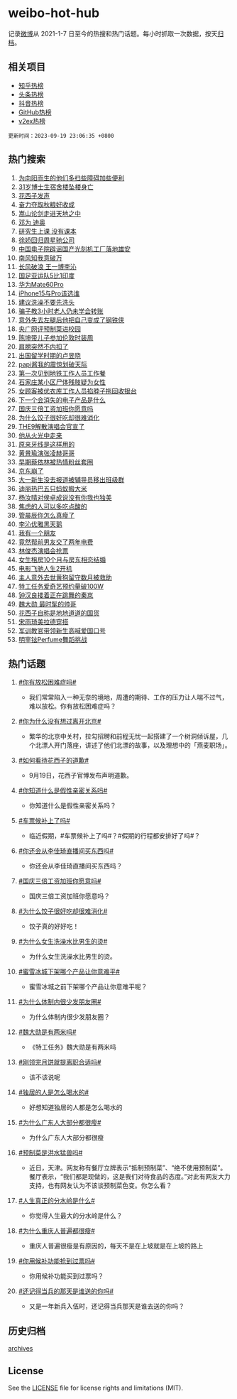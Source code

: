 # weibo-hot-hub

记录[微博](https://www.weibo.com)从 2021-1-7 日至今的热搜和热门话题。每小时抓取一次数据，按天[归档](archives)。

## 相关项目

- [知乎热榜](https://github.com/lonnyzhang423/zhihu-hot-hub)
- [头条热榜](https://github.com/lonnyzhang423/toutiao-hot-hub)
- [抖音热榜](https://github.com/lonnyzhang423/douyin-hot-hub)
- [GitHub热榜](https://github.com/lonnyzhang423/github-hot-hub)
- [v2ex热榜](https://github.com/lonnyzhang423/v2ex-hot-hub)


`更新时间：2023-09-19 23:06:35 +0800`

## 热门搜索

1. [为向阳而生的他们多扫些障碍加些便利](https://m.weibo.cn/search?containerid=100103type%3D1%26t%3D10%26q%3D%23%E4%B8%BA%E5%90%91%E9%98%B3%E8%80%8C%E7%94%9F%E7%9A%84%E4%BB%96%E4%BB%AC%E5%A4%9A%E6%89%AB%E4%BA%9B%E9%9A%9C%E7%A2%8D%E5%8A%A0%E4%BA%9B%E4%BE%BF%E5%88%A9%23&stream_entry_id=51&isnewpage=1&extparam=seat%3D1%26cate%3D10103%26filter_type%3Drealtimehot%26dgr%3D0%26stream_entry_id%3D51%26q%3D%2523%25E4%25B8%25BA%25E5%2590%2591%25E9%2598%25B3%25E8%2580%258C%25E7%2594%259F%25E7%259A%2584%25E4%25BB%2596%25E4%25BB%25AC%25E5%25A4%259A%25E6%2589%25AB%25E4%25BA%259B%25E9%259A%259C%25E7%25A2%258D%25E5%258A%25A0%25E4%25BA%259B%25E4%25BE%25BF%25E5%2588%25A9%2523%26c_type%3D51%26pos%3D0%26display_time%3D1695135994%26pre_seqid%3D169513599454204833238)
1. [31岁博士生宿舍楼坠楼身亡](https://m.weibo.cn/search?containerid=100103type%3D1%26t%3D10%26q%3D%2331%E5%B2%81%E5%8D%9A%E5%A3%AB%E7%94%9F%E5%AE%BF%E8%88%8D%E6%A5%BC%E5%9D%A0%E6%A5%BC%E8%BA%AB%E4%BA%A1%23&stream_entry_id=31&isnewpage=1&extparam=seat%3D1%26lcate%3D5001%26filter_type%3Drealtimehot%26dgr%3D0%26stream_entry_id%3D31%26realpos%3D1%26pos%3D0%26q%3D%252331%25E5%25B2%2581%25E5%258D%259A%25E5%25A3%25AB%25E7%2594%259F%25E5%25AE%25BF%25E8%2588%258D%25E6%25A5%25BC%25E5%259D%25A0%25E6%25A5%25BC%25E8%25BA%25AB%25E4%25BA%25A1%2523%26flag%3D1%26c_type%3D31%26band_rank%3D1%26cate%3D5001%26display_time%3D1695135994%26pre_seqid%3D169513599454204833238)
1. [花西子发声](https://m.weibo.cn/search?containerid=100103type%3D1%26t%3D10%26q%3D%23%E8%8A%B1%E8%A5%BF%E5%AD%90%E5%8F%91%E5%A3%B0%23&stream_entry_id=31&isnewpage=1&extparam=seat%3D1%26lcate%3D5001%26filter_type%3Drealtimehot%26dgr%3D0%26stream_entry_id%3D31%26realpos%3D2%26pos%3D1%26q%3D%2523%25E8%258A%25B1%25E8%25A5%25BF%25E5%25AD%2590%25E5%258F%2591%25E5%25A3%25B0%2523%26flag%3D16%26c_type%3D31%26band_rank%3D2%26cate%3D5001%26display_time%3D1695135994%26pre_seqid%3D169513599454204833238)
1. [奋力夺取秋粮好收成](https://m.weibo.cn/search?containerid=100103type%3D1%26t%3D10%26q%3D%23%E5%A5%8B%E5%8A%9B%E5%A4%BA%E5%8F%96%E7%A7%8B%E7%B2%AE%E5%A5%BD%E6%94%B6%E6%88%90%23&stream_entry_id=31&isnewpage=1&extparam=seat%3D1%26lcate%3D5001%26filter_type%3Drealtimehot%26dgr%3D0%26stream_entry_id%3D31%26realpos%3D3%26pos%3D2%26q%3D%2523%25E5%25A5%258B%25E5%258A%259B%25E5%25A4%25BA%25E5%258F%2596%25E7%25A7%258B%25E7%25B2%25AE%25E5%25A5%25BD%25E6%2594%25B6%25E6%2588%2590%2523%26flag%3D0%26c_type%3D31%26band_rank%3D3%26cate%3D5001%26display_time%3D1695135994%26pre_seqid%3D169513599454204833238)
1. [嵩山论剑走进天地之中](https://m.weibo.cn/search?containerid=100103type%3D1%26t%3D10%26q%3D%23%E5%B5%A9%E5%B1%B1%E8%AE%BA%E5%89%91%E8%B5%B0%E8%BF%9B%E5%A4%A9%E5%9C%B0%E4%B9%8B%E4%B8%AD%23&stream_entry_id=31&isnewpage=1&extparam=seat%3D1%26lcate%3D5001%26filter_type%3Drealtimehot%26stream_entry_id%3D31%26q%3D%2523%25E5%25B5%25A9%25E5%25B1%25B1%25E8%25AE%25BA%25E5%2589%2591%25E8%25B5%25B0%25E8%25BF%259B%25E5%25A4%25A9%25E5%259C%25B0%25E4%25B9%258B%25E4%25B8%25AD%2523%26pos%3D3%26adid%3D204024%26dgr%3D0%26cate%3D5001%26topic_ad%3D1%26c_type%3D31%26band_rank%3D4%26is_ad_pos%3D1%26display_time%3D1695135994%26pre_seqid%3D169513599454204833238)
1. [邓为 迪奥](https://m.weibo.cn/search?containerid=100103type%3D1%26t%3D10%26q%3D%E9%82%93%E4%B8%BA+%E8%BF%AA%E5%A5%A5&stream_entry_id=31&isnewpage=1&extparam=seat%3D1%26lcate%3D5001%26filter_type%3Drealtimehot%26dgr%3D0%26stream_entry_id%3D31%26realpos%3D4%26pos%3D4%26q%3D%25E9%2582%2593%25E4%25B8%25BA%2520%25E8%25BF%25AA%25E5%25A5%25A5%26flag%3D1%26c_type%3D31%26band_rank%3D4%26cate%3D5001%26display_time%3D1695135994%26pre_seqid%3D169513599454204833238)
1. [研究生上课 没有课本](https://m.weibo.cn/search?containerid=100103type%3D1%26t%3D10%26q%3D%E7%A0%94%E7%A9%B6%E7%94%9F%E4%B8%8A%E8%AF%BE+%E6%B2%A1%E6%9C%89%E8%AF%BE%E6%9C%AC&stream_entry_id=31&isnewpage=1&extparam=seat%3D1%26lcate%3D5001%26filter_type%3Drealtimehot%26dgr%3D0%26stream_entry_id%3D31%26realpos%3D5%26pos%3D5%26q%3D%25E7%25A0%2594%25E7%25A9%25B6%25E7%2594%259F%25E4%25B8%258A%25E8%25AF%25BE%2520%25E6%25B2%25A1%25E6%259C%2589%25E8%25AF%25BE%25E6%259C%25AC%26flag%3D0%26c_type%3D31%26band_rank%3D5%26cate%3D5001%26display_time%3D1695135994%26pre_seqid%3D169513599454204833238)
1. [徐娇回归周星驰公司](https://m.weibo.cn/search?containerid=100103type%3D1%26t%3D10%26q%3D%23%E5%BE%90%E5%A8%87%E5%9B%9E%E5%BD%92%E5%91%A8%E6%98%9F%E9%A9%B0%E5%85%AC%E5%8F%B8%23&stream_entry_id=31&isnewpage=1&extparam=seat%3D1%26lcate%3D5001%26filter_type%3Drealtimehot%26dgr%3D0%26stream_entry_id%3D31%26realpos%3D6%26pos%3D6%26q%3D%2523%25E5%25BE%2590%25E5%25A8%2587%25E5%259B%259E%25E5%25BD%2592%25E5%2591%25A8%25E6%2598%259F%25E9%25A9%25B0%25E5%2585%25AC%25E5%258F%25B8%2523%26flag%3D2%26c_type%3D31%26band_rank%3D6%26cate%3D5001%26display_time%3D1695135994%26pre_seqid%3D169513599454204833238)
1. [中国电子院辟谣国产光刻机工厂落地雄安](https://m.weibo.cn/search?containerid=100103type%3D1%26t%3D10%26q%3D%23%E4%B8%AD%E5%9B%BD%E7%94%B5%E5%AD%90%E9%99%A2%E8%BE%9F%E8%B0%A3%E5%9B%BD%E4%BA%A7%E5%85%89%E5%88%BB%E6%9C%BA%E5%B7%A5%E5%8E%82%E8%90%BD%E5%9C%B0%E9%9B%84%E5%AE%89%23&stream_entry_id=31&isnewpage=1&extparam=seat%3D1%26lcate%3D5001%26filter_type%3Drealtimehot%26dgr%3D0%26stream_entry_id%3D31%26pos%3D7%26adid%3D204193%26cate%3D5001%26q%3D%2523%25E4%25B8%25AD%25E5%259B%25BD%25E7%2594%25B5%25E5%25AD%2590%25E9%2599%25A2%25E8%25BE%259F%25E8%25B0%25A3%25E5%259B%25BD%25E4%25BA%25A7%25E5%2585%2589%25E5%2588%25BB%25E6%259C%25BA%25E5%25B7%25A5%25E5%258E%2582%25E8%2590%25BD%25E5%259C%25B0%25E9%259B%2584%25E5%25AE%2589%2523%26c_type%3D31%26band_rank%3D7%26is_ad_pos%3D1%26display_time%3D1695135994%26pre_seqid%3D169513599454204833238)
1. [南风知我意破万](https://m.weibo.cn/search?containerid=100103type%3D1%26t%3D10%26q%3D%E5%8D%97%E9%A3%8E%E7%9F%A5%E6%88%91%E6%84%8F%E7%A0%B4%E4%B8%87&stream_entry_id=31&isnewpage=1&extparam=seat%3D1%26lcate%3D5001%26filter_type%3Drealtimehot%26dgr%3D0%26stream_entry_id%3D31%26realpos%3D7%26pos%3D8%26q%3D%25E5%258D%2597%25E9%25A3%258E%25E7%259F%25A5%25E6%2588%2591%25E6%2584%258F%25E7%25A0%25B4%25E4%25B8%2587%26flag%3D1%26c_type%3D31%26band_rank%3D7%26cate%3D5001%26display_time%3D1695135994%26pre_seqid%3D169513599454204833238)
1. [长风破浪 王一博李沁](https://m.weibo.cn/search?containerid=100103type%3D1%26t%3D10%26q%3D%E9%95%BF%E9%A3%8E%E7%A0%B4%E6%B5%AA+%E7%8E%8B%E4%B8%80%E5%8D%9A%E6%9D%8E%E6%B2%81&stream_entry_id=31&isnewpage=1&extparam=seat%3D1%26lcate%3D5001%26filter_type%3Drealtimehot%26dgr%3D0%26stream_entry_id%3D31%26realpos%3D8%26pos%3D9%26q%3D%25E9%2595%25BF%25E9%25A3%258E%25E7%25A0%25B4%25E6%25B5%25AA%2520%25E7%258E%258B%25E4%25B8%2580%25E5%258D%259A%25E6%259D%258E%25E6%25B2%2581%26flag%3D0%26c_type%3D31%26band_rank%3D8%26cate%3D5001%26display_time%3D1695135994%26pre_seqid%3D169513599454204833238)
1. [国足亚运队5比1印度](https://m.weibo.cn/search?containerid=100103type%3D1%26t%3D10%26q%3D%23%E5%9B%BD%E8%B6%B3%E4%BA%9A%E8%BF%90%E9%98%9F5%E6%AF%941%E5%8D%B0%E5%BA%A6%23&stream_entry_id=31&isnewpage=1&extparam=seat%3D1%26lcate%3D5001%26filter_type%3Drealtimehot%26dgr%3D0%26stream_entry_id%3D31%26realpos%3D9%26pos%3D10%26q%3D%2523%25E5%259B%25BD%25E8%25B6%25B3%25E4%25BA%259A%25E8%25BF%2590%25E9%2598%259F5%25E6%25AF%25941%25E5%258D%25B0%25E5%25BA%25A6%2523%26flag%3D0%26c_type%3D31%26band_rank%3D9%26cate%3D5001%26display_time%3D1695135994%26pre_seqid%3D169513599454204833238)
1. [华为Mate60Pro](https://m.weibo.cn/search?containerid=100103type%3D1%26t%3D10%26q%3D%23%E5%8D%8E%E4%B8%BAMate60Pro%23&stream_entry_id=31&isnewpage=1&extparam=seat%3D1%26lcate%3D5001%26filter_type%3Drealtimehot%26dgr%3D0%26stream_entry_id%3D31%26realpos%3D10%26pos%3D11%26q%3D%2523%25E5%258D%258E%25E4%25B8%25BAMate60Pro%2523%26flag%3D0%26c_type%3D31%26band_rank%3D10%26cate%3D5001%26display_time%3D1695135994%26pre_seqid%3D169513599454204833238)
1. [iPhone15与Pro该选谁](https://m.weibo.cn/search?containerid=100103type%3D1%26t%3D10%26q%3D%23iPhone15%E4%B8%8EPro%E8%AF%A5%E9%80%89%E8%B0%81%23&stream_entry_id=31&isnewpage=1&extparam=seat%3D1%26lcate%3D5001%26filter_type%3Drealtimehot%26dgr%3D0%26stream_entry_id%3D31%26realpos%3D11%26pos%3D12%26q%3D%2523iPhone15%25E4%25B8%258EPro%25E8%25AF%25A5%25E9%2580%2589%25E8%25B0%2581%2523%26flag%3D1%26c_type%3D31%26band_rank%3D11%26cate%3D5001%26display_time%3D1695135994%26pre_seqid%3D169513599454204833238)
1. [建议洗澡不要先洗头](https://m.weibo.cn/search?containerid=100103type%3D1%26t%3D10%26q%3D%23%E5%BB%BA%E8%AE%AE%E6%B4%97%E6%BE%A1%E4%B8%8D%E8%A6%81%E5%85%88%E6%B4%97%E5%A4%B4%23&stream_entry_id=31&isnewpage=1&extparam=seat%3D1%26lcate%3D5001%26filter_type%3Drealtimehot%26dgr%3D0%26stream_entry_id%3D31%26realpos%3D12%26pos%3D13%26q%3D%2523%25E5%25BB%25BA%25E8%25AE%25AE%25E6%25B4%2597%25E6%25BE%25A1%25E4%25B8%258D%25E8%25A6%2581%25E5%2585%2588%25E6%25B4%2597%25E5%25A4%25B4%2523%26flag%3D0%26c_type%3D31%26band_rank%3D12%26cate%3D5001%26display_time%3D1695135994%26pre_seqid%3D169513599454204833238)
1. [骗子教3小时老人仍未学会转账](https://m.weibo.cn/search?containerid=100103type%3D1%26t%3D10%26q%3D%23%E9%AA%97%E5%AD%90%E6%95%993%E5%B0%8F%E6%97%B6%E8%80%81%E4%BA%BA%E4%BB%8D%E6%9C%AA%E5%AD%A6%E4%BC%9A%E8%BD%AC%E8%B4%A6%23&stream_entry_id=31&isnewpage=1&extparam=seat%3D1%26lcate%3D5001%26filter_type%3Drealtimehot%26dgr%3D0%26stream_entry_id%3D31%26realpos%3D13%26pos%3D14%26q%3D%2523%25E9%25AA%2597%25E5%25AD%2590%25E6%2595%25993%25E5%25B0%258F%25E6%2597%25B6%25E8%2580%2581%25E4%25BA%25BA%25E4%25BB%258D%25E6%259C%25AA%25E5%25AD%25A6%25E4%25BC%259A%25E8%25BD%25AC%25E8%25B4%25A6%2523%26flag%3D0%26c_type%3D31%26band_rank%3D13%26cate%3D5001%26display_time%3D1695135994%26pre_seqid%3D169513599454204833238)
1. [意外失去左腿后他把自己变成了钢铁侠](https://m.weibo.cn/search?containerid=100103type%3D1%26t%3D10%26q%3D%23%E6%84%8F%E5%A4%96%E5%A4%B1%E5%8E%BB%E5%B7%A6%E8%85%BF%E5%90%8E%E4%BB%96%E6%8A%8A%E8%87%AA%E5%B7%B1%E5%8F%98%E6%88%90%E4%BA%86%E9%92%A2%E9%93%81%E4%BE%A0%23&stream_entry_id=31&isnewpage=1&extparam=seat%3D1%26lcate%3D5001%26filter_type%3Drealtimehot%26dgr%3D0%26stream_entry_id%3D31%26realpos%3D14%26pos%3D15%26q%3D%2523%25E6%2584%258F%25E5%25A4%2596%25E5%25A4%25B1%25E5%258E%25BB%25E5%25B7%25A6%25E8%2585%25BF%25E5%2590%258E%25E4%25BB%2596%25E6%258A%258A%25E8%2587%25AA%25E5%25B7%25B1%25E5%258F%2598%25E6%2588%2590%25E4%25BA%2586%25E9%2592%25A2%25E9%2593%2581%25E4%25BE%25A0%2523%26flag%3D32768%26c_type%3D31%26band_rank%3D14%26cate%3D5001%26display_time%3D1695135994%26pre_seqid%3D169513599454204833238)
1. [央广网评预制菜进校园](https://m.weibo.cn/search?containerid=100103type%3D1%26t%3D10%26q%3D%23%E5%A4%AE%E5%B9%BF%E7%BD%91%E8%AF%84%E9%A2%84%E5%88%B6%E8%8F%9C%E8%BF%9B%E6%A0%A1%E5%9B%AD%23&stream_entry_id=31&isnewpage=1&extparam=seat%3D1%26lcate%3D5001%26filter_type%3Drealtimehot%26dgr%3D0%26stream_entry_id%3D31%26realpos%3D15%26pos%3D16%26q%3D%2523%25E5%25A4%25AE%25E5%25B9%25BF%25E7%25BD%2591%25E8%25AF%2584%25E9%25A2%2584%25E5%2588%25B6%25E8%258F%259C%25E8%25BF%259B%25E6%25A0%25A1%25E5%259B%25AD%2523%26flag%3D0%26c_type%3D31%26band_rank%3D15%26cate%3D5001%26display_time%3D1695135994%26pre_seqid%3D169513599454204833238)
1. [陈坤带儿子参加伦敦时装周](https://m.weibo.cn/search?containerid=100103type%3D1%26t%3D10%26q%3D%23%E9%99%88%E5%9D%A4%E5%B8%A6%E5%84%BF%E5%AD%90%E5%8F%82%E5%8A%A0%E4%BC%A6%E6%95%A6%E6%97%B6%E8%A3%85%E5%91%A8%23&stream_entry_id=31&isnewpage=1&extparam=seat%3D1%26lcate%3D5001%26filter_type%3Drealtimehot%26dgr%3D0%26stream_entry_id%3D31%26realpos%3D16%26pos%3D17%26q%3D%2523%25E9%2599%2588%25E5%259D%25A4%25E5%25B8%25A6%25E5%2584%25BF%25E5%25AD%2590%25E5%258F%2582%25E5%258A%25A0%25E4%25BC%25A6%25E6%2595%25A6%25E6%2597%25B6%25E8%25A3%2585%25E5%2591%25A8%2523%26flag%3D1%26c_type%3D31%26band_rank%3D16%26cate%3D5001%26display_time%3D1695135994%26pre_seqid%3D169513599454204833238)
1. [肩膀突然不内扣了](https://m.weibo.cn/search?containerid=100103type%3D1%26t%3D10%26q%3D%E8%82%A9%E8%86%80%E7%AA%81%E7%84%B6%E4%B8%8D%E5%86%85%E6%89%A3%E4%BA%86&stream_entry_id=31&isnewpage=1&extparam=seat%3D1%26lcate%3D5001%26filter_type%3Drealtimehot%26dgr%3D0%26stream_entry_id%3D31%26realpos%3D17%26pos%3D18%26q%3D%25E8%2582%25A9%25E8%2586%2580%25E7%25AA%2581%25E7%2584%25B6%25E4%25B8%258D%25E5%2586%2585%25E6%2589%25A3%25E4%25BA%2586%26flag%3D0%26c_type%3D31%26band_rank%3D17%26cate%3D5001%26display_time%3D1695135994%26pre_seqid%3D169513599454204833238)
1. [出国留学时期的卢昱晓](https://m.weibo.cn/search?containerid=100103type%3D1%26t%3D10%26q%3D%23%E5%87%BA%E5%9B%BD%E7%95%99%E5%AD%A6%E6%97%B6%E6%9C%9F%E7%9A%84%E5%8D%A2%E6%98%B1%E6%99%93%23&stream_entry_id=31&isnewpage=1&extparam=seat%3D1%26lcate%3D5001%26filter_type%3Drealtimehot%26dgr%3D0%26stream_entry_id%3D31%26realpos%3D18%26pos%3D19%26q%3D%2523%25E5%2587%25BA%25E5%259B%25BD%25E7%2595%2599%25E5%25AD%25A6%25E6%2597%25B6%25E6%259C%259F%25E7%259A%2584%25E5%258D%25A2%25E6%2598%25B1%25E6%2599%2593%2523%26flag%3D1%26c_type%3D31%26band_rank%3D18%26cate%3D5001%26display_time%3D1695135994%26pre_seqid%3D169513599454204833238)
1. [papi酱我的震惊划破天际](https://m.weibo.cn/search?containerid=100103type%3D1%26t%3D10%26q%3D%23papi%E9%85%B1%E6%88%91%E7%9A%84%E9%9C%87%E6%83%8A%E5%88%92%E7%A0%B4%E5%A4%A9%E9%99%85%23&stream_entry_id=31&isnewpage=1&extparam=seat%3D1%26lcate%3D5001%26filter_type%3Drealtimehot%26dgr%3D0%26stream_entry_id%3D31%26realpos%3D19%26pos%3D20%26q%3D%2523papi%25E9%2585%25B1%25E6%2588%2591%25E7%259A%2584%25E9%259C%2587%25E6%2583%258A%25E5%2588%2592%25E7%25A0%25B4%25E5%25A4%25A9%25E9%2599%2585%2523%26flag%3D1%26c_type%3D31%26band_rank%3D19%26cate%3D5001%26display_time%3D1695135994%26pre_seqid%3D169513599454204833238)
1. [第一次见到地铁工作人员工作餐](https://m.weibo.cn/search?containerid=100103type%3D1%26t%3D10%26q%3D%23%E7%AC%AC%E4%B8%80%E6%AC%A1%E8%A7%81%E5%88%B0%E5%9C%B0%E9%93%81%E5%B7%A5%E4%BD%9C%E4%BA%BA%E5%91%98%E5%B7%A5%E4%BD%9C%E9%A4%90%23&stream_entry_id=31&isnewpage=1&extparam=seat%3D1%26lcate%3D5001%26filter_type%3Drealtimehot%26dgr%3D0%26stream_entry_id%3D31%26realpos%3D20%26pos%3D21%26q%3D%2523%25E7%25AC%25AC%25E4%25B8%2580%25E6%25AC%25A1%25E8%25A7%2581%25E5%2588%25B0%25E5%259C%25B0%25E9%2593%2581%25E5%25B7%25A5%25E4%25BD%259C%25E4%25BA%25BA%25E5%2591%2598%25E5%25B7%25A5%25E4%25BD%259C%25E9%25A4%2590%2523%26flag%3D0%26c_type%3D31%26band_rank%3D20%26cate%3D5001%26display_time%3D1695135994%26pre_seqid%3D169513599454204833238)
1. [石家庄某小区尸体残肢疑为女性](https://m.weibo.cn/search?containerid=100103type%3D1%26t%3D10%26q%3D%23%E7%9F%B3%E5%AE%B6%E5%BA%84%E6%9F%90%E5%B0%8F%E5%8C%BA%E5%B0%B8%E4%BD%93%E6%AE%8B%E8%82%A2%E7%96%91%E4%B8%BA%E5%A5%B3%E6%80%A7%23&stream_entry_id=31&isnewpage=1&extparam=seat%3D1%26lcate%3D5001%26filter_type%3Drealtimehot%26dgr%3D0%26stream_entry_id%3D31%26realpos%3D21%26pos%3D22%26q%3D%2523%25E7%259F%25B3%25E5%25AE%25B6%25E5%25BA%2584%25E6%259F%2590%25E5%25B0%258F%25E5%258C%25BA%25E5%25B0%25B8%25E4%25BD%2593%25E6%25AE%258B%25E8%2582%25A2%25E7%2596%2591%25E4%25B8%25BA%25E5%25A5%25B3%25E6%2580%25A7%2523%26flag%3D1%26c_type%3D31%26band_rank%3D21%26cate%3D5001%26display_time%3D1695135994%26pre_seqid%3D169513599454204833238)
1. [女顾客被优衣库工作人员掐脖子拖回收银台](https://m.weibo.cn/search?containerid=100103type%3D1%26t%3D10%26q%3D%23%E5%A5%B3%E9%A1%BE%E5%AE%A2%E8%A2%AB%E4%BC%98%E8%A1%A3%E5%BA%93%E5%B7%A5%E4%BD%9C%E4%BA%BA%E5%91%98%E6%8E%90%E8%84%96%E5%AD%90%E6%8B%96%E5%9B%9E%E6%94%B6%E9%93%B6%E5%8F%B0%23&stream_entry_id=31&isnewpage=1&extparam=seat%3D1%26lcate%3D5001%26filter_type%3Drealtimehot%26dgr%3D0%26stream_entry_id%3D31%26realpos%3D22%26pos%3D23%26q%3D%2523%25E5%25A5%25B3%25E9%25A1%25BE%25E5%25AE%25A2%25E8%25A2%25AB%25E4%25BC%2598%25E8%25A1%25A3%25E5%25BA%2593%25E5%25B7%25A5%25E4%25BD%259C%25E4%25BA%25BA%25E5%2591%2598%25E6%258E%2590%25E8%2584%2596%25E5%25AD%2590%25E6%258B%2596%25E5%259B%259E%25E6%2594%25B6%25E9%2593%25B6%25E5%258F%25B0%2523%26flag%3D2%26c_type%3D31%26band_rank%3D22%26cate%3D5001%26display_time%3D1695135994%26pre_seqid%3D169513599454204833238)
1. [下一个会消失的电子产品是什么](https://m.weibo.cn/search?containerid=100103type%3D1%26t%3D10%26q%3D%23%E4%B8%8B%E4%B8%80%E4%B8%AA%E4%BC%9A%E6%B6%88%E5%A4%B1%E7%9A%84%E7%94%B5%E5%AD%90%E4%BA%A7%E5%93%81%E6%98%AF%E4%BB%80%E4%B9%88%23&stream_entry_id=31&isnewpage=1&extparam=seat%3D1%26lcate%3D5001%26filter_type%3Drealtimehot%26dgr%3D0%26stream_entry_id%3D31%26realpos%3D23%26pos%3D24%26q%3D%2523%25E4%25B8%258B%25E4%25B8%2580%25E4%25B8%25AA%25E4%25BC%259A%25E6%25B6%2588%25E5%25A4%25B1%25E7%259A%2584%25E7%2594%25B5%25E5%25AD%2590%25E4%25BA%25A7%25E5%2593%2581%25E6%2598%25AF%25E4%25BB%2580%25E4%25B9%2588%2523%26flag%3D1%26c_type%3D31%26band_rank%3D23%26cate%3D5001%26display_time%3D1695135994%26pre_seqid%3D169513599454204833238)
1. [国庆三倍工资加班你愿意吗](https://m.weibo.cn/search?containerid=100103type%3D1%26t%3D10%26q%3D%23%E5%9B%BD%E5%BA%86%E4%B8%89%E5%80%8D%E5%B7%A5%E8%B5%84%E5%8A%A0%E7%8F%AD%E4%BD%A0%E6%84%BF%E6%84%8F%E5%90%97%23&stream_entry_id=31&isnewpage=1&extparam=seat%3D1%26lcate%3D5001%26filter_type%3Drealtimehot%26dgr%3D0%26stream_entry_id%3D31%26realpos%3D24%26pos%3D25%26q%3D%2523%25E5%259B%25BD%25E5%25BA%2586%25E4%25B8%2589%25E5%2580%258D%25E5%25B7%25A5%25E8%25B5%2584%25E5%258A%25A0%25E7%258F%25AD%25E4%25BD%25A0%25E6%2584%25BF%25E6%2584%258F%25E5%2590%2597%2523%26flag%3D1%26c_type%3D31%26band_rank%3D24%26cate%3D5001%26display_time%3D1695135994%26pre_seqid%3D169513599454204833238)
1. [为什么饺子很好吃却很难消化](https://m.weibo.cn/search?containerid=100103type%3D1%26t%3D10%26q%3D%23%E4%B8%BA%E4%BB%80%E4%B9%88%E9%A5%BA%E5%AD%90%E5%BE%88%E5%A5%BD%E5%90%83%E5%8D%B4%E5%BE%88%E9%9A%BE%E6%B6%88%E5%8C%96%23&stream_entry_id=31&isnewpage=1&extparam=seat%3D1%26lcate%3D5001%26filter_type%3Drealtimehot%26dgr%3D0%26stream_entry_id%3D31%26realpos%3D25%26pos%3D26%26q%3D%2523%25E4%25B8%25BA%25E4%25BB%2580%25E4%25B9%2588%25E9%25A5%25BA%25E5%25AD%2590%25E5%25BE%2588%25E5%25A5%25BD%25E5%2590%2583%25E5%258D%25B4%25E5%25BE%2588%25E9%259A%25BE%25E6%25B6%2588%25E5%258C%2596%2523%26flag%3D1%26c_type%3D31%26band_rank%3D25%26cate%3D5001%26display_time%3D1695135994%26pre_seqid%3D169513599454204833238)
1. [THE9解散演唱会官宣了](https://m.weibo.cn/search?containerid=100103type%3D1%26t%3D10%26q%3D%23THE9%E8%A7%A3%E6%95%A3%E6%BC%94%E5%94%B1%E4%BC%9A%E5%AE%98%E5%AE%A3%E4%BA%86%23&stream_entry_id=31&isnewpage=1&extparam=seat%3D1%26lcate%3D5001%26filter_type%3Drealtimehot%26dgr%3D0%26stream_entry_id%3D31%26realpos%3D26%26pos%3D27%26q%3D%2523THE9%25E8%25A7%25A3%25E6%2595%25A3%25E6%25BC%2594%25E5%2594%25B1%25E4%25BC%259A%25E5%25AE%2598%25E5%25AE%25A3%25E4%25BA%2586%2523%26flag%3D0%26c_type%3D31%26band_rank%3D26%26cate%3D5001%26display_time%3D1695135994%26pre_seqid%3D169513599454204833238)
1. [他从火光中走来](https://m.weibo.cn/search?containerid=100103type%3D1%26t%3D10%26q%3D%E4%BB%96%E4%BB%8E%E7%81%AB%E5%85%89%E4%B8%AD%E8%B5%B0%E6%9D%A5&stream_entry_id=31&isnewpage=1&extparam=seat%3D1%26lcate%3D5001%26filter_type%3Drealtimehot%26dgr%3D0%26stream_entry_id%3D31%26realpos%3D27%26pos%3D28%26q%3D%25E4%25BB%2596%25E4%25BB%258E%25E7%2581%25AB%25E5%2585%2589%25E4%25B8%25AD%25E8%25B5%25B0%25E6%259D%25A5%26flag%3D0%26c_type%3D31%26band_rank%3D27%26cate%3D5001%26display_time%3D1695135994%26pre_seqid%3D169513599454204833238)
1. [原来牙线是这样用的](https://m.weibo.cn/search?containerid=100103type%3D1%26t%3D10%26q%3D%23%E5%8E%9F%E6%9D%A5%E7%89%99%E7%BA%BF%E6%98%AF%E8%BF%99%E6%A0%B7%E7%94%A8%E7%9A%84%23&stream_entry_id=31&isnewpage=1&extparam=seat%3D1%26lcate%3D5001%26filter_type%3Drealtimehot%26dgr%3D0%26stream_entry_id%3D31%26realpos%3D28%26pos%3D29%26q%3D%2523%25E5%258E%259F%25E6%259D%25A5%25E7%2589%2599%25E7%25BA%25BF%25E6%2598%25AF%25E8%25BF%2599%25E6%25A0%25B7%25E7%2594%25A8%25E7%259A%2584%2523%26flag%3D0%26c_type%3D31%26band_rank%3D28%26cate%3D5001%26display_time%3D1695135994%26pre_seqid%3D169513599454204833238)
1. [黄景瑜演张凌赫哥哥](https://m.weibo.cn/search?containerid=100103type%3D1%26t%3D10%26q%3D%23%E9%BB%84%E6%99%AF%E7%91%9C%E6%BC%94%E5%BC%A0%E5%87%8C%E8%B5%AB%E5%93%A5%E5%93%A5%23&stream_entry_id=31&isnewpage=1&extparam=seat%3D1%26lcate%3D5001%26filter_type%3Drealtimehot%26dgr%3D0%26stream_entry_id%3D31%26realpos%3D29%26pos%3D30%26q%3D%2523%25E9%25BB%2584%25E6%2599%25AF%25E7%2591%259C%25E6%25BC%2594%25E5%25BC%25A0%25E5%2587%258C%25E8%25B5%25AB%25E5%2593%25A5%25E5%2593%25A5%2523%26flag%3D0%26c_type%3D31%26band_rank%3D29%26cate%3D5001%26display_time%3D1695135994%26pre_seqid%3D169513599454204833238)
1. [早期蔡依林被热情粉丝套圈](https://m.weibo.cn/search?containerid=100103type%3D1%26t%3D10%26q%3D%E6%97%A9%E6%9C%9F%E8%94%A1%E4%BE%9D%E6%9E%97%E8%A2%AB%E7%83%AD%E6%83%85%E7%B2%89%E4%B8%9D%E5%A5%97%E5%9C%88&stream_entry_id=31&isnewpage=1&extparam=seat%3D1%26lcate%3D5001%26filter_type%3Drealtimehot%26dgr%3D0%26stream_entry_id%3D31%26realpos%3D30%26pos%3D31%26q%3D%25E6%2597%25A9%25E6%259C%259F%25E8%2594%25A1%25E4%25BE%259D%25E6%259E%2597%25E8%25A2%25AB%25E7%2583%25AD%25E6%2583%2585%25E7%25B2%2589%25E4%25B8%259D%25E5%25A5%2597%25E5%259C%2588%26flag%3D1%26c_type%3D31%26band_rank%3D30%26cate%3D5001%26display_time%3D1695135994%26pre_seqid%3D169513599454204833238)
1. [京东崩了](https://m.weibo.cn/search?containerid=100103type%3D1%26t%3D10%26q%3D%E4%BA%AC%E4%B8%9C%E5%B4%A9%E4%BA%86&stream_entry_id=31&isnewpage=1&extparam=seat%3D1%26lcate%3D5001%26filter_type%3Drealtimehot%26dgr%3D0%26stream_entry_id%3D31%26realpos%3D31%26pos%3D32%26q%3D%25E4%25BA%25AC%25E4%25B8%259C%25E5%25B4%25A9%25E4%25BA%2586%26flag%3D1%26c_type%3D31%26band_rank%3D31%26cate%3D5001%26display_time%3D1695135994%26pre_seqid%3D169513599454204833238)
1. [大一新生没去报道被辅导员移出班级群](https://m.weibo.cn/search?containerid=100103type%3D1%26t%3D10%26q%3D%E5%A4%A7%E4%B8%80%E6%96%B0%E7%94%9F%E6%B2%A1%E5%8E%BB%E6%8A%A5%E9%81%93%E8%A2%AB%E8%BE%85%E5%AF%BC%E5%91%98%E7%A7%BB%E5%87%BA%E7%8F%AD%E7%BA%A7%E7%BE%A4&stream_entry_id=31&isnewpage=1&extparam=seat%3D1%26lcate%3D5001%26filter_type%3Drealtimehot%26dgr%3D0%26stream_entry_id%3D31%26realpos%3D32%26pos%3D33%26q%3D%25E5%25A4%25A7%25E4%25B8%2580%25E6%2596%25B0%25E7%2594%259F%25E6%25B2%25A1%25E5%258E%25BB%25E6%258A%25A5%25E9%2581%2593%25E8%25A2%25AB%25E8%25BE%2585%25E5%25AF%25BC%25E5%2591%2598%25E7%25A7%25BB%25E5%2587%25BA%25E7%258F%25AD%25E7%25BA%25A7%25E7%25BE%25A4%26flag%3D1%26c_type%3D31%26band_rank%3D32%26cate%3D5001%26display_time%3D1695135994%26pre_seqid%3D169513599454204833238)
1. [迪丽热巴五只蚂蚁搬大米](https://m.weibo.cn/search?containerid=100103type%3D1%26t%3D10%26q%3D%23%E8%BF%AA%E4%B8%BD%E7%83%AD%E5%B7%B4%E4%BA%94%E5%8F%AA%E8%9A%82%E8%9A%81%E6%90%AC%E5%A4%A7%E7%B1%B3%23&stream_entry_id=31&isnewpage=1&extparam=seat%3D1%26lcate%3D5001%26filter_type%3Drealtimehot%26dgr%3D0%26stream_entry_id%3D31%26realpos%3D33%26pos%3D34%26q%3D%2523%25E8%25BF%25AA%25E4%25B8%25BD%25E7%2583%25AD%25E5%25B7%25B4%25E4%25BA%2594%25E5%258F%25AA%25E8%259A%2582%25E8%259A%2581%25E6%2590%25AC%25E5%25A4%25A7%25E7%25B1%25B3%2523%26flag%3D0%26c_type%3D31%26band_rank%3D33%26cate%3D5001%26display_time%3D1695135994%26pre_seqid%3D169513599454204833238)
1. [杨汝晴对侯卓成说没有你我也独美](https://m.weibo.cn/search?containerid=100103type%3D1%26t%3D10%26q%3D%23%E6%9D%A8%E6%B1%9D%E6%99%B4%E5%AF%B9%E4%BE%AF%E5%8D%93%E6%88%90%E8%AF%B4%E6%B2%A1%E6%9C%89%E4%BD%A0%E6%88%91%E4%B9%9F%E7%8B%AC%E7%BE%8E%23&stream_entry_id=31&isnewpage=1&extparam=seat%3D1%26lcate%3D5001%26filter_type%3Drealtimehot%26dgr%3D0%26stream_entry_id%3D31%26realpos%3D34%26pos%3D35%26q%3D%2523%25E6%259D%25A8%25E6%25B1%259D%25E6%2599%25B4%25E5%25AF%25B9%25E4%25BE%25AF%25E5%258D%2593%25E6%2588%2590%25E8%25AF%25B4%25E6%25B2%25A1%25E6%259C%2589%25E4%25BD%25A0%25E6%2588%2591%25E4%25B9%259F%25E7%258B%25AC%25E7%25BE%258E%2523%26flag%3D0%26c_type%3D31%26band_rank%3D34%26cate%3D5001%26display_time%3D1695135994%26pre_seqid%3D169513599454204833238)
1. [焦虑的人可以多吃点酸的](https://m.weibo.cn/search?containerid=100103type%3D1%26t%3D10%26q%3D%23%E7%84%A6%E8%99%91%E7%9A%84%E4%BA%BA%E5%8F%AF%E4%BB%A5%E5%A4%9A%E5%90%83%E7%82%B9%E9%85%B8%E7%9A%84%23&stream_entry_id=31&isnewpage=1&extparam=seat%3D1%26lcate%3D5001%26filter_type%3Drealtimehot%26dgr%3D0%26stream_entry_id%3D31%26realpos%3D35%26pos%3D36%26q%3D%2523%25E7%2584%25A6%25E8%2599%2591%25E7%259A%2584%25E4%25BA%25BA%25E5%258F%25AF%25E4%25BB%25A5%25E5%25A4%259A%25E5%2590%2583%25E7%2582%25B9%25E9%2585%25B8%25E7%259A%2584%2523%26flag%3D0%26c_type%3D31%26band_rank%3D35%26cate%3D5001%26display_time%3D1695135994%26pre_seqid%3D169513599454204833238)
1. [管晨辰你怎么真瘦了](https://m.weibo.cn/search?containerid=100103type%3D1%26t%3D10%26q%3D%23%E7%AE%A1%E6%99%A8%E8%BE%B0%E4%BD%A0%E6%80%8E%E4%B9%88%E7%9C%9F%E7%98%A6%E4%BA%86%23&stream_entry_id=31&isnewpage=1&extparam=seat%3D1%26lcate%3D5001%26filter_type%3Drealtimehot%26dgr%3D0%26stream_entry_id%3D31%26realpos%3D36%26pos%3D37%26q%3D%2523%25E7%25AE%25A1%25E6%2599%25A8%25E8%25BE%25B0%25E4%25BD%25A0%25E6%2580%258E%25E4%25B9%2588%25E7%259C%259F%25E7%2598%25A6%25E4%25BA%2586%2523%26flag%3D1%26c_type%3D31%26band_rank%3D36%26cate%3D5001%26display_time%3D1695135994%26pre_seqid%3D169513599454204833238)
1. [李沁优雅黑天鹅](https://m.weibo.cn/search?containerid=100103type%3D1%26t%3D10%26q%3D%23%E6%9D%8E%E6%B2%81%E4%BC%98%E9%9B%85%E9%BB%91%E5%A4%A9%E9%B9%85%23&stream_entry_id=31&isnewpage=1&extparam=seat%3D1%26lcate%3D5001%26filter_type%3Drealtimehot%26dgr%3D0%26stream_entry_id%3D31%26realpos%3D37%26pos%3D38%26q%3D%2523%25E6%259D%258E%25E6%25B2%2581%25E4%25BC%2598%25E9%259B%2585%25E9%25BB%2591%25E5%25A4%25A9%25E9%25B9%2585%2523%26flag%3D1%26c_type%3D31%26band_rank%3D37%26cate%3D5001%26display_time%3D1695135994%26pre_seqid%3D169513599454204833238)
1. [我有一个朋友](https://m.weibo.cn/search?containerid=100103type%3D1%26t%3D10%26q%3D%E6%88%91%E6%9C%89%E4%B8%80%E4%B8%AA%E6%9C%8B%E5%8F%8B&stream_entry_id=31&isnewpage=1&extparam=seat%3D1%26lcate%3D5001%26filter_type%3Drealtimehot%26dgr%3D0%26stream_entry_id%3D31%26realpos%3D38%26pos%3D39%26q%3D%25E6%2588%2591%25E6%259C%2589%25E4%25B8%2580%25E4%25B8%25AA%25E6%259C%258B%25E5%258F%258B%26flag%3D0%26c_type%3D31%26band_rank%3D38%26cate%3D5001%26display_time%3D1695135994%26pre_seqid%3D169513599454204833238)
1. [竟然帮前男友交了两年电费](https://m.weibo.cn/search?containerid=100103type%3D1%26t%3D10%26q%3D%23%E7%AB%9F%E7%84%B6%E5%B8%AE%E5%89%8D%E7%94%B7%E5%8F%8B%E4%BA%A4%E4%BA%86%E4%B8%A4%E5%B9%B4%E7%94%B5%E8%B4%B9%23&stream_entry_id=31&isnewpage=1&extparam=seat%3D1%26lcate%3D5001%26filter_type%3Drealtimehot%26dgr%3D0%26stream_entry_id%3D31%26realpos%3D39%26pos%3D40%26q%3D%2523%25E7%25AB%259F%25E7%2584%25B6%25E5%25B8%25AE%25E5%2589%258D%25E7%2594%25B7%25E5%258F%258B%25E4%25BA%25A4%25E4%25BA%2586%25E4%25B8%25A4%25E5%25B9%25B4%25E7%2594%25B5%25E8%25B4%25B9%2523%26flag%3D0%26c_type%3D31%26band_rank%3D39%26cate%3D5001%26display_time%3D1695135994%26pre_seqid%3D169513599454204833238)
1. [林俊杰演唱会抢票](https://m.weibo.cn/search?containerid=100103type%3D1%26t%3D10%26q%3D%E6%9E%97%E4%BF%8A%E6%9D%B0%E6%BC%94%E5%94%B1%E4%BC%9A%E6%8A%A2%E7%A5%A8&stream_entry_id=31&isnewpage=1&extparam=seat%3D1%26lcate%3D5001%26filter_type%3Drealtimehot%26dgr%3D0%26stream_entry_id%3D31%26realpos%3D40%26pos%3D41%26q%3D%25E6%259E%2597%25E4%25BF%258A%25E6%259D%25B0%25E6%25BC%2594%25E5%2594%25B1%25E4%25BC%259A%25E6%258A%25A2%25E7%25A5%25A8%26flag%3D0%26c_type%3D31%26band_rank%3D40%26cate%3D5001%26display_time%3D1695135994%26pre_seqid%3D169513599454204833238)
1. [女生租房10个月与房东相恋结婚](https://m.weibo.cn/search?containerid=100103type%3D1%26t%3D10%26q%3D%23%E5%A5%B3%E7%94%9F%E7%A7%9F%E6%88%BF10%E4%B8%AA%E6%9C%88%E4%B8%8E%E6%88%BF%E4%B8%9C%E7%9B%B8%E6%81%8B%E7%BB%93%E5%A9%9A%23&stream_entry_id=31&isnewpage=1&extparam=seat%3D1%26lcate%3D5001%26filter_type%3Drealtimehot%26dgr%3D0%26stream_entry_id%3D31%26realpos%3D41%26pos%3D42%26q%3D%2523%25E5%25A5%25B3%25E7%2594%259F%25E7%25A7%259F%25E6%2588%25BF10%25E4%25B8%25AA%25E6%259C%2588%25E4%25B8%258E%25E6%2588%25BF%25E4%25B8%259C%25E7%259B%25B8%25E6%2581%258B%25E7%25BB%2593%25E5%25A9%259A%2523%26flag%3D0%26c_type%3D31%26band_rank%3D41%26cate%3D5001%26display_time%3D1695135994%26pre_seqid%3D169513599454204833238)
1. [电影飞驰人生2开机](https://m.weibo.cn/search?containerid=100103type%3D1%26t%3D10%26q%3D%23%E7%94%B5%E5%BD%B1%E9%A3%9E%E9%A9%B0%E4%BA%BA%E7%94%9F2%E5%BC%80%E6%9C%BA%23&stream_entry_id=31&isnewpage=1&extparam=seat%3D1%26lcate%3D5001%26filter_type%3Drealtimehot%26dgr%3D0%26stream_entry_id%3D31%26realpos%3D42%26pos%3D43%26q%3D%2523%25E7%2594%25B5%25E5%25BD%25B1%25E9%25A3%259E%25E9%25A9%25B0%25E4%25BA%25BA%25E7%2594%259F2%25E5%25BC%2580%25E6%259C%25BA%2523%26flag%3D1%26c_type%3D31%26band_rank%3D42%26cate%3D5001%26display_time%3D1695135994%26pre_seqid%3D169513599454204833238)
1. [主人意外去世黄狗留守数月被救助](https://m.weibo.cn/search?containerid=100103type%3D1%26t%3D10%26q%3D%23%E4%B8%BB%E4%BA%BA%E6%84%8F%E5%A4%96%E5%8E%BB%E4%B8%96%E9%BB%84%E7%8B%97%E7%95%99%E5%AE%88%E6%95%B0%E6%9C%88%E8%A2%AB%E6%95%91%E5%8A%A9%23&stream_entry_id=31&isnewpage=1&extparam=seat%3D1%26lcate%3D5001%26filter_type%3Drealtimehot%26dgr%3D0%26stream_entry_id%3D31%26realpos%3D43%26pos%3D44%26q%3D%2523%25E4%25B8%25BB%25E4%25BA%25BA%25E6%2584%258F%25E5%25A4%2596%25E5%258E%25BB%25E4%25B8%2596%25E9%25BB%2584%25E7%258B%2597%25E7%2595%2599%25E5%25AE%2588%25E6%2595%25B0%25E6%259C%2588%25E8%25A2%25AB%25E6%2595%2591%25E5%258A%25A9%2523%26flag%3D32768%26c_type%3D31%26band_rank%3D43%26cate%3D5001%26display_time%3D1695135994%26pre_seqid%3D169513599454204833238)
1. [特工任务爱奇艺预约量破100W](https://m.weibo.cn/search?containerid=100103type%3D1%26t%3D10%26q%3D%23%E7%89%B9%E5%B7%A5%E4%BB%BB%E5%8A%A1%E7%88%B1%E5%A5%87%E8%89%BA%E9%A2%84%E7%BA%A6%E9%87%8F%E7%A0%B4100W%23&stream_entry_id=31&isnewpage=1&extparam=seat%3D1%26lcate%3D5001%26filter_type%3Drealtimehot%26dgr%3D0%26stream_entry_id%3D31%26realpos%3D44%26pos%3D45%26q%3D%2523%25E7%2589%25B9%25E5%25B7%25A5%25E4%25BB%25BB%25E5%258A%25A1%25E7%2588%25B1%25E5%25A5%2587%25E8%2589%25BA%25E9%25A2%2584%25E7%25BA%25A6%25E9%2587%258F%25E7%25A0%25B4100W%2523%26flag%3D1%26c_type%3D31%26band_rank%3D44%26cate%3D5001%26display_time%3D1695135994%26pre_seqid%3D169513599454204833238)
1. [钟汉良搂着正在跳舞的秦岚](https://m.weibo.cn/search?containerid=100103type%3D1%26t%3D10%26q%3D%23%E9%92%9F%E6%B1%89%E8%89%AF%E6%90%82%E7%9D%80%E6%AD%A3%E5%9C%A8%E8%B7%B3%E8%88%9E%E7%9A%84%E7%A7%A6%E5%B2%9A%23&stream_entry_id=31&isnewpage=1&extparam=seat%3D1%26lcate%3D5001%26filter_type%3Drealtimehot%26dgr%3D0%26stream_entry_id%3D31%26realpos%3D45%26pos%3D46%26q%3D%2523%25E9%2592%259F%25E6%25B1%2589%25E8%2589%25AF%25E6%2590%2582%25E7%259D%2580%25E6%25AD%25A3%25E5%259C%25A8%25E8%25B7%25B3%25E8%2588%259E%25E7%259A%2584%25E7%25A7%25A6%25E5%25B2%259A%2523%26flag%3D0%26c_type%3D31%26band_rank%3D45%26cate%3D5001%26display_time%3D1695135994%26pre_seqid%3D169513599454204833238)
1. [魏大勋 最时髦的帅哥](https://m.weibo.cn/search?containerid=100103type%3D1%26t%3D10%26q%3D%E9%AD%8F%E5%A4%A7%E5%8B%8B+%E6%9C%80%E6%97%B6%E9%AB%A6%E7%9A%84%E5%B8%85%E5%93%A5&stream_entry_id=31&isnewpage=1&extparam=seat%3D1%26lcate%3D5001%26filter_type%3Drealtimehot%26dgr%3D0%26stream_entry_id%3D31%26realpos%3D46%26pos%3D47%26q%3D%25E9%25AD%258F%25E5%25A4%25A7%25E5%258B%258B%2520%25E6%259C%2580%25E6%2597%25B6%25E9%25AB%25A6%25E7%259A%2584%25E5%25B8%2585%25E5%2593%25A5%26flag%3D1%26c_type%3D31%26band_rank%3D46%26cate%3D5001%26display_time%3D1695135994%26pre_seqid%3D169513599454204833238)
1. [花西子自称是地地道道的国货](https://m.weibo.cn/search?containerid=100103type%3D1%26t%3D10%26q%3D%23%E8%8A%B1%E8%A5%BF%E5%AD%90%E8%87%AA%E7%A7%B0%E6%98%AF%E5%9C%B0%E5%9C%B0%E9%81%93%E9%81%93%E7%9A%84%E5%9B%BD%E8%B4%A7%23&stream_entry_id=31&isnewpage=1&extparam=seat%3D1%26lcate%3D5001%26filter_type%3Drealtimehot%26dgr%3D0%26stream_entry_id%3D31%26realpos%3D47%26pos%3D48%26q%3D%2523%25E8%258A%25B1%25E8%25A5%25BF%25E5%25AD%2590%25E8%2587%25AA%25E7%25A7%25B0%25E6%2598%25AF%25E5%259C%25B0%25E5%259C%25B0%25E9%2581%2593%25E9%2581%2593%25E7%259A%2584%25E5%259B%25BD%25E8%25B4%25A7%2523%26flag%3D0%26c_type%3D31%26band_rank%3D47%26cate%3D5001%26display_time%3D1695135994%26pre_seqid%3D169513599454204833238)
1. [宋雨琦美拉德穿搭](https://m.weibo.cn/search?containerid=100103type%3D1%26t%3D10%26q%3D%23%E5%AE%8B%E9%9B%A8%E7%90%A6%E7%BE%8E%E6%8B%89%E5%BE%B7%E7%A9%BF%E6%90%AD%23&stream_entry_id=31&isnewpage=1&extparam=seat%3D1%26lcate%3D5001%26filter_type%3Drealtimehot%26dgr%3D0%26stream_entry_id%3D31%26realpos%3D48%26pos%3D49%26q%3D%2523%25E5%25AE%258B%25E9%259B%25A8%25E7%2590%25A6%25E7%25BE%258E%25E6%258B%2589%25E5%25BE%25B7%25E7%25A9%25BF%25E6%2590%25AD%2523%26flag%3D0%26c_type%3D31%26band_rank%3D48%26cate%3D5001%26display_time%3D1695135994%26pre_seqid%3D169513599454204833238)
1. [军训教官带领新生高喊爱国口号](https://m.weibo.cn/search?containerid=100103type%3D1%26t%3D10%26q%3D%23%E5%86%9B%E8%AE%AD%E6%95%99%E5%AE%98%E5%B8%A6%E9%A2%86%E6%96%B0%E7%94%9F%E9%AB%98%E5%96%8A%E7%88%B1%E5%9B%BD%E5%8F%A3%E5%8F%B7%23&stream_entry_id=31&isnewpage=1&extparam=seat%3D1%26lcate%3D5001%26filter_type%3Drealtimehot%26dgr%3D0%26stream_entry_id%3D31%26realpos%3D49%26pos%3D50%26q%3D%2523%25E5%2586%259B%25E8%25AE%25AD%25E6%2595%2599%25E5%25AE%2598%25E5%25B8%25A6%25E9%25A2%2586%25E6%2596%25B0%25E7%2594%259F%25E9%25AB%2598%25E5%2596%258A%25E7%2588%25B1%25E5%259B%25BD%25E5%258F%25A3%25E5%258F%25B7%2523%26flag%3D32768%26c_type%3D31%26band_rank%3D49%26cate%3D5001%26display_time%3D1695135994%26pre_seqid%3D169513599454204833238)
1. [明宰铉Perfume舞蹈挑战](https://m.weibo.cn/search?containerid=100103type%3D1%26t%3D10%26q%3D%23%E6%98%8E%E5%AE%B0%E9%93%89Perfume%E8%88%9E%E8%B9%88%E6%8C%91%E6%88%98%23&stream_entry_id=31&isnewpage=1&extparam=seat%3D1%26lcate%3D5001%26filter_type%3Drealtimehot%26dgr%3D0%26stream_entry_id%3D31%26realpos%3D50%26pos%3D51%26q%3D%2523%25E6%2598%258E%25E5%25AE%25B0%25E9%2593%2589Perfume%25E8%2588%259E%25E8%25B9%2588%25E6%258C%2591%25E6%2588%2598%2523%26flag%3D1%26c_type%3D31%26band_rank%3D50%26cate%3D5001%26display_time%3D1695135994%26pre_seqid%3D169513599454204833238)

## 热门话题

1. [#你有放松困难症吗#](https://m.weibo.cn/search?containerid=231522type%3D1%26t%3D10%26q%3D%23%E4%BD%A0%E6%9C%89%E6%94%BE%E6%9D%BE%E5%9B%B0%E9%9A%BE%E7%97%87%E5%90%97%23&stream_entry_id=128&isnewpage=1&extparam=seat%3D1%26lcate%3D5004%26dgr%3D0%26c_type%3D128%26unitid%3D1695102731458%26pos%3D1-0-0%26cate%3D5004%26display_time%3D1695135995%26pre_seqid%3D16951359955680178805)
    - 我们常常陷入一种无奈的境地，周遭的期待、工作的压力让人喘不过气，难以放松。你有放松困难症吗？

1. [#你为什么没有想过离开北京#](https://m.weibo.cn/search?containerid=231522type%3D1%26t%3D10%26q%3D%23%E4%BD%A0%E4%B8%BA%E4%BB%80%E4%B9%88%E6%B2%A1%E6%9C%89%E6%83%B3%E8%BF%87%E7%A6%BB%E5%BC%80%E5%8C%97%E4%BA%AC%23&stream_entry_id=128&isnewpage=1&extparam=seat%3D1%26lcate%3D5004%26dgr%3D0%26c_type%3D128%26unitid%3D1695129183247%26pos%3D1-0-1%26cate%3D5004%26display_time%3D1695135995%26pre_seqid%3D16951359955680178805)
    - 繁华的北京中关村，拉勾招聘和前程无忧一起搭建了一个树洞倾诉屋，几个北漂人开门落座，讲述了他们北漂的故事，以及理想中的「燕麦职场」。

1. [#如何看待花西子的道歉#](https://m.weibo.cn/search?containerid=231522type%3D1%26t%3D10%26q%3D%23%E5%A6%82%E4%BD%95%E7%9C%8B%E5%BE%85%E8%8A%B1%E8%A5%BF%E5%AD%90%E7%9A%84%E9%81%93%E6%AD%89%23&stream_entry_id=128&isnewpage=1&extparam=seat%3D1%26lcate%3D5004%26dgr%3D0%26c_type%3D128%26unitid%3D1695120176878%26pos%3D1-0-2%26cate%3D5004%26display_time%3D1695135995%26pre_seqid%3D16951359955680178805)
    - 9月19日，花西子官博发布声明道歉。

1. [#你知道什么是假性亲密关系吗#](https://m.weibo.cn/search?containerid=231522type%3D1%26t%3D10%26q%3D%23%E4%BD%A0%E7%9F%A5%E9%81%93%E4%BB%80%E4%B9%88%E6%98%AF%E5%81%87%E6%80%A7%E4%BA%B2%E5%AF%86%E5%85%B3%E7%B3%BB%E5%90%97%23&stream_entry_id=128&isnewpage=1&extparam=seat%3D1%26lcate%3D5004%26dgr%3D0%26c_type%3D128%26unitid%3D1695004296522%26pos%3D1-0-3%26cate%3D5004%26display_time%3D1695135995%26pre_seqid%3D16951359955680178805)
    - 你知道什么是假性亲密关系吗？

1. [#车票候补上了吗#](https://m.weibo.cn/search?containerid=231522type%3D1%26t%3D10%26q%3D%23%E8%BD%A6%E7%A5%A8%E5%80%99%E8%A1%A5%E4%B8%8A%E4%BA%86%E5%90%97%23&stream_entry_id=128&isnewpage=1&extparam=seat%3D1%26lcate%3D5004%26dgr%3D0%26c_type%3D128%26unitid%3D1695096132672%26pos%3D1-0-4%26cate%3D5004%26display_time%3D1695135995%26pre_seqid%3D16951359955680178805)
    - 临近假期，#车票候补上了吗#？#假期的行程都安排好了吗#？

1. [#你还会从李佳琦直播间买东西吗#](https://m.weibo.cn/search?containerid=231522type%3D1%26t%3D10%26q%3D%23%E4%BD%A0%E8%BF%98%E4%BC%9A%E4%BB%8E%E6%9D%8E%E4%BD%B3%E7%90%A6%E7%9B%B4%E6%92%AD%E9%97%B4%E4%B9%B0%E4%B8%9C%E8%A5%BF%E5%90%97%23&stream_entry_id=128&isnewpage=1&extparam=seat%3D1%26lcate%3D5004%26dgr%3D0%26c_type%3D128%26unitid%3D1695110843190%26pos%3D1-0-5%26cate%3D5004%26display_time%3D1695135995%26pre_seqid%3D16951359955680178805)
    - 你还会从李佳琦直播间买东西吗？

1. [#国庆三倍工资加班你愿意吗#](https://m.weibo.cn/search?containerid=231522type%3D1%26t%3D10%26q%3D%23%E5%9B%BD%E5%BA%86%E4%B8%89%E5%80%8D%E5%B7%A5%E8%B5%84%E5%8A%A0%E7%8F%AD%E4%BD%A0%E6%84%BF%E6%84%8F%E5%90%97%23&stream_entry_id=128&isnewpage=1&extparam=seat%3D1%26lcate%3D5004%26dgr%3D0%26c_type%3D128%26unitid%3D1695129190059%26pos%3D1-0-6%26cate%3D5004%26display_time%3D1695135995%26pre_seqid%3D16951359955680178805)
    - 国庆三倍工资加班你愿意吗？

1. [#为什么饺子很好吃却很难消化#](https://m.weibo.cn/search?containerid=231522type%3D1%26t%3D10%26q%3D%23%E4%B8%BA%E4%BB%80%E4%B9%88%E9%A5%BA%E5%AD%90%E5%BE%88%E5%A5%BD%E5%90%83%E5%8D%B4%E5%BE%88%E9%9A%BE%E6%B6%88%E5%8C%96%23&stream_entry_id=128&isnewpage=1&extparam=seat%3D1%26lcate%3D5004%26dgr%3D0%26c_type%3D128%26unitid%3D1695130989067%26pos%3D1-0-7%26cate%3D5004%26display_time%3D1695135995%26pre_seqid%3D16951359955680178805)
    - 饺子真的好好吃！

1. [#为什么女生洗澡水比男生的烫#](https://m.weibo.cn/search?containerid=231522type%3D1%26t%3D10%26q%3D%23%E4%B8%BA%E4%BB%80%E4%B9%88%E5%A5%B3%E7%94%9F%E6%B4%97%E6%BE%A1%E6%B0%B4%E6%AF%94%E7%94%B7%E7%94%9F%E7%9A%84%E7%83%AB%23&stream_entry_id=128&isnewpage=1&extparam=seat%3D1%26lcate%3D5004%26dgr%3D0%26c_type%3D128%26unitid%3D1695103957765%26pos%3D1-0-8%26cate%3D5004%26display_time%3D1695135995%26pre_seqid%3D16951359955680178805)
    - 为什么女生洗澡水比男生的烫。

1. [#蜜雪冰城下架哪个产品让你意难平#](https://m.weibo.cn/search?containerid=231522type%3D1%26t%3D10%26q%3D%23%E8%9C%9C%E9%9B%AA%E5%86%B0%E5%9F%8E%E4%B8%8B%E6%9E%B6%E5%93%AA%E4%B8%AA%E4%BA%A7%E5%93%81%E8%AE%A9%E4%BD%A0%E6%84%8F%E9%9A%BE%E5%B9%B3%23&stream_entry_id=128&isnewpage=1&extparam=seat%3D1%26lcate%3D5004%26dgr%3D0%26c_type%3D128%26unitid%3D1695117765440%26pos%3D1-0-9%26cate%3D5004%26display_time%3D1695135995%26pre_seqid%3D16951359955680178805)
    - 蜜雪冰城之前下架哪个产品让你意难平呢？

1. [#为什么体制内很少发朋友圈#](https://m.weibo.cn/search?containerid=231522type%3D1%26t%3D10%26q%3D%23%E4%B8%BA%E4%BB%80%E4%B9%88%E4%BD%93%E5%88%B6%E5%86%85%E5%BE%88%E5%B0%91%E5%8F%91%E6%9C%8B%E5%8F%8B%E5%9C%88%23&stream_entry_id=128&isnewpage=1&extparam=seat%3D1%26lcate%3D5004%26dgr%3D0%26c_type%3D128%26unitid%3D1695025624095%26pos%3D1-0-10%26cate%3D5004%26display_time%3D1695135995%26pre_seqid%3D16951359955680178805)
    - 为什么体制内很少发朋友圈？

1. [#魏大勋是有两米吗#](https://m.weibo.cn/search?containerid=231522type%3D1%26t%3D10%26q%3D%23%E9%AD%8F%E5%A4%A7%E5%8B%8B%E6%98%AF%E6%9C%89%E4%B8%A4%E7%B1%B3%E5%90%97%23&stream_entry_id=128&isnewpage=1&extparam=seat%3D1%26lcate%3D5004%26dgr%3D0%26c_type%3D128%26unitid%3D1695107839708%26pos%3D1-0-11%26cate%3D5004%26display_time%3D1695135995%26pre_seqid%3D16951359955680178805)
    - 《特工任务》魏大勋是有两米吗

1. [#刚领完月饼就提离职合适吗#](https://m.weibo.cn/search?containerid=231522type%3D1%26t%3D10%26q%3D%23%E5%88%9A%E9%A2%86%E5%AE%8C%E6%9C%88%E9%A5%BC%E5%B0%B1%E6%8F%90%E7%A6%BB%E8%81%8C%E5%90%88%E9%80%82%E5%90%97%23&stream_entry_id=128&isnewpage=1&extparam=seat%3D1%26lcate%3D5004%26dgr%3D0%26c_type%3D128%26unitid%3D1695110256012%26pos%3D1-0-12%26cate%3D5004%26display_time%3D1695135995%26pre_seqid%3D16951359955680178805)
    - 该不该说呢

1. [#独居的人是怎么喝水的#](https://m.weibo.cn/search?containerid=231522type%3D1%26t%3D10%26q%3D%23%E7%8B%AC%E5%B1%85%E7%9A%84%E4%BA%BA%E6%98%AF%E6%80%8E%E4%B9%88%E5%96%9D%E6%B0%B4%E7%9A%84%23&stream_entry_id=128&isnewpage=1&extparam=seat%3D1%26lcate%3D5004%26dgr%3D0%26c_type%3D128%26unitid%3D1695104838193%26pos%3D1-0-13%26cate%3D5004%26display_time%3D1695135995%26pre_seqid%3D16951359955680178805)
    - 好想知道独居的人都是怎么喝水的

1. [#为什么广东人大部分都很瘦#](https://m.weibo.cn/search?containerid=231522type%3D1%26t%3D10%26q%3D%23%E4%B8%BA%E4%BB%80%E4%B9%88%E5%B9%BF%E4%B8%9C%E4%BA%BA%E5%A4%A7%E9%83%A8%E5%88%86%E9%83%BD%E5%BE%88%E7%98%A6%23&stream_entry_id=128&isnewpage=1&extparam=seat%3D1%26lcate%3D5004%26dgr%3D0%26c_type%3D128%26unitid%3D1695095237651%26pos%3D1-0-14%26cate%3D5004%26display_time%3D1695135995%26pre_seqid%3D16951359955680178805)
    - 为什么广东人大部分都很瘦

1. [#预制菜是洪水猛兽吗#](https://m.weibo.cn/search?containerid=231522type%3D1%26t%3D10%26q%3D%23%E9%A2%84%E5%88%B6%E8%8F%9C%E6%98%AF%E6%B4%AA%E6%B0%B4%E7%8C%9B%E5%85%BD%E5%90%97%23&stream_entry_id=128&isnewpage=1&extparam=seat%3D1%26lcate%3D5004%26dgr%3D0%26c_type%3D128%26unitid%3D1695130683651%26pos%3D1-0-15%26cate%3D5004%26display_time%3D1695135995%26pre_seqid%3D16951359955680178805)
    - 近日，天津。网友称有餐厅立牌表示“抵制预制菜”、“绝不使用预制菜”。餐厅表示，“我们都是现做的，这是我们对待食品的态度。”对此有网友大力支持，也有网友认为不该谈预制菜色变。你怎么看？

1. [#人生真正的分水岭是什么#](https://m.weibo.cn/search?containerid=231522type%3D1%26t%3D10%26q%3D%23%E4%BA%BA%E7%94%9F%E7%9C%9F%E6%AD%A3%E7%9A%84%E5%88%86%E6%B0%B4%E5%B2%AD%E6%98%AF%E4%BB%80%E4%B9%88%23&stream_entry_id=128&isnewpage=1&extparam=seat%3D1%26lcate%3D5004%26dgr%3D0%26c_type%3D128%26unitid%3D1695113868612%26pos%3D1-0-16%26cate%3D5004%26display_time%3D1695135995%26pre_seqid%3D16951359955680178805)
    - 你觉得人生最大的分水岭是什么？

1. [#为什么重庆人普遍都很瘦#](https://m.weibo.cn/search?containerid=231522type%3D1%26t%3D10%26q%3D%23%E4%B8%BA%E4%BB%80%E4%B9%88%E9%87%8D%E5%BA%86%E4%BA%BA%E6%99%AE%E9%81%8D%E9%83%BD%E5%BE%88%E7%98%A6%23&stream_entry_id=128&isnewpage=1&extparam=seat%3D1%26lcate%3D5004%26dgr%3D0%26c_type%3D128%26unitid%3D1695111443822%26pos%3D1-0-17%26cate%3D5004%26display_time%3D1695135995%26pre_seqid%3D16951359955680178805)
    - 重庆人普遍很瘦是有原因的，每天不是在上坡就是在上坡的路上

1. [#你用候补功能抢到过票吗#](https://m.weibo.cn/search?containerid=231522type%3D1%26t%3D10%26q%3D%23%E4%BD%A0%E7%94%A8%E5%80%99%E8%A1%A5%E5%8A%9F%E8%83%BD%E6%8A%A2%E5%88%B0%E8%BF%87%E7%A5%A8%E5%90%97%23&stream_entry_id=128&isnewpage=1&extparam=seat%3D1%26lcate%3D5004%26dgr%3D0%26c_type%3D128%26unitid%3D1695129196031%26pos%3D1-0-18%26cate%3D5004%26display_time%3D1695135995%26pre_seqid%3D16951359955680178805)
    - 你用候补功能买到过票吗？

1. [#还记得当兵的那天是谁送的你吗#](https://m.weibo.cn/search?containerid=231522type%3D1%26t%3D10%26q%3D%23%E8%BF%98%E8%AE%B0%E5%BE%97%E5%BD%93%E5%85%B5%E7%9A%84%E9%82%A3%E5%A4%A9%E6%98%AF%E8%B0%81%E9%80%81%E7%9A%84%E4%BD%A0%E5%90%97%23&stream_entry_id=128&isnewpage=1&extparam=seat%3D1%26lcate%3D5004%26dgr%3D0%26c_type%3D128%26unitid%3D1695012689888%26pos%3D1-0-19%26cate%3D5004%26display_time%3D1695135995%26pre_seqid%3D16951359955680178805)
    - 又是一年新兵入伍时，还记得当兵那天是谁去送的你吗？


## 历史归档

[archives](archives)

## License

See the [LICENSE](LICENSE) file for license rights and limitations (MIT).
